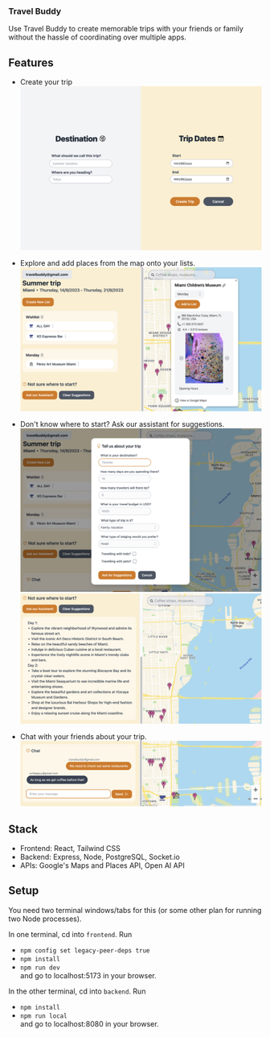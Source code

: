 ### Travel Buddy
Use Travel Buddy to create memorable trips with your friends or family without the hassle of coordinating over multiple apps.

## Features

- Create your trip
!['Create your trip'](https://github.com/natashachiu/travel-buddy/blob/main/screenshots/create-trip.png?raw=true)

- Explore and add places from the map onto your lists.
!['Add to places'](https://github.com/natashachiu/travel-buddy/blob/main/screenshots/explore-places.png?raw=true)

- Don't know where to start? Ask our assistant for suggestions.
!['Ask for suggestions'](https://github.com/natashachiu/travel-buddy/blob/main/screenshots/assistant-prompt.png?raw=true)
!['Assistant reply'](https://github.com/natashachiu/travel-buddy/blob/main/screenshots/assistant-reply.png?raw=true)

- Chat with your friends about your trip.
!['Chat'](https://github.com/natashachiu/travel-buddy/blob/main/screenshots/chat.png?raw=true)

## Stack
- Frontend: React, Tailwind CSS
- Backend: Express, Node, PostgreSQL, Socket.io
- APIs: Google's Maps and Places API, Open AI API 

## Setup
You need two terminal windows/tabs for this (or some other plan for running two Node processes).

In one terminal, cd into ```frontend```. Run 
- ```npm config set legacy-peer-deps true``` 
- ```npm install``` 
- ```npm run dev```\
and go to localhost:5173 in your browser.

In the other terminal, cd into ```backend```. Run 
- ```npm install```
- ```npm run local```\
and go to localhost:8080 in your browser.